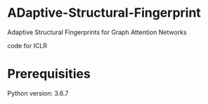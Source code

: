 # ADaptive-Structural-Fingerprint
Adaptive Structural Fingerprints for Graph Attention Networks 

code for ICLR 
# Prerequisities
Python version: 3.6.7


